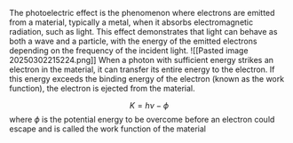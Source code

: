 The photoelectric effect is the phenomenon where electrons are emitted from a material, typically a metal, when it absorbs electromagnetic radiation, such as light. This effect demonstrates that light can behave as both a wave and a particle, with the energy of the emitted electrons depending on the frequency of the incident light.
![[Pasted image 20250302215224.png]]
When a photon with sufficient energy strikes an electron in the material, it can transfer its entire energy to the electron. If this energy exceeds the binding energy of the electron (known as the work function), the electron is ejected from the material.

$$
K = h \nu - \phi
$$
where $\phi$ is the potential energy to be overcome before an electron could escape and is called the work function of the material